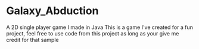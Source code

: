 # Galaxy_Abduction
A 2D single player game I made in Java
This is a game I've created for a fun project, feel free to use 
code from this project as long as your give me credit for that sample
